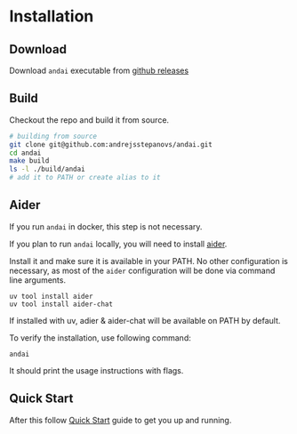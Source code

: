 # Installation

## Download

Download `andai` executable from [github releases](https://github.com/andrejsstepanovs/andai/tags)

## Build

Checkout the repo and build it from source.

```bash
# building from source
git clone git@github.com:andrejsstepanovs/andai.git
cd andai
make build
ls -l ./build/andai
# add it to PATH or create alias to it
```

## Aider

If you run `andai` in docker, this step is not necessary.

If you plan to run `andai` locally, you will need to install [aider](https://aider.chat/).

Install it and make sure it is available in your PATH. No other configuration is necessary, 
as most of the `aider` configuration will be done via command line arguments.

```shell
uv tool install aider
uv tool install aider-chat
```

If installed with uv, adier & aider-chat will be available on PATH by default.

To verify the installation, use following command:

```shell
andai
```

It should print the usage instructions with flags.

## Quick Start

After this follow [Quick Start](QUICKSTART.md) guide to get you up and running.

